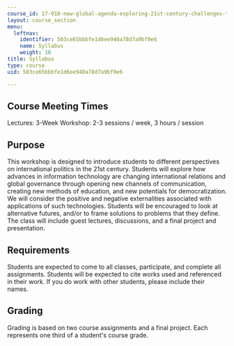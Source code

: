 ```yaml
---
course_id: 17-918-new-global-agenda-exploring-21st-century-challenges-through-innovations-in-information-technologies-january-iap-2006
layout: course_section
menu:
  leftnav:
    identifier: 503ce65bbbfe1d6ee940a78d7a9bf0e6
    name: Syllabus
    weight: 10
title: Syllabus
type: course
uid: 503ce65bbbfe1d6ee940a78d7a9bf0e6

---
```


Course Meeting Times
--------------------

Lectures: 3-Week Workshop: 2-3 sessions / week, 3 hours / session

Purpose
-------

This workshop is designed to introduce students to different perspectives on international politics in the 21st century. Students will explore how advances in information technology are changing international relations and global governance through opening new channels of communication, creating new methods of education, and new potentials for democratization. We will consider the positive and negative externalities associated with applications of such technologies. Students will be encouraged to look at alternative futures, and/or to frame solutions to problems that they define. The class will include guest lectures, discussions, and a final project and presentation.

Requirements
------------

Students are expected to come to all classes, participate, and complete all assignments. Students will be expected to cite works used and referenced in their work. If you do work with other students, please include their names.

Grading
-------

Grading is based on two course assignments and a final project. Each represents one third of a student's course grade.